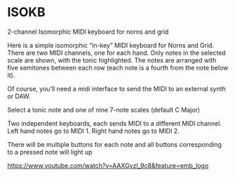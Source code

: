# ISOKB
2-channel Isomorphic MIDI keyboard for norns and grid

Here is a simple isomorphic “in-key” MIDI keyboard for Norns and Grid. There are two MIDI channels, one for each hand. Only notes in the selected scale are shown, with the tonic highlighted. The notes are arranged with five semitones between each row (each note is a fourth from the note below it).

Of course, you’ll need a midi interface to send the MIDI to an external synth or DAW.
                                               
Select a tonic note and one of nine 7-note scales (default C Major)

Two independent keyboards, each sends MIDI to a different MIDI channel. Left hand notes go to MIDI 1. Right hand notes go to MIDI 2.

There will be multiple buttons for each note and all buttons corresponding to a pressed note will light up 

https://www.youtube.com/watch?v=AAXGvzl_9c8&feature=emb_logo
